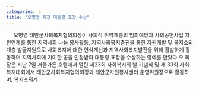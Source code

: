 ```yaml
---
categories: a
title: "오병영 회장 대통령 표창 수상"
---
```

&nbsp;&nbsp;&nbsp;&nbsp; 오병영 태안군사회복지협의회장이 사회적 취약계층의 범죄예방과 사회공헌사업 자원연계를 통한 지역사회 나눔 봉사활동, 지역사회복지증진을 통한 자원개발 및 복지소외계층 발굴지원으로 사회복지에 대한 인식개선과 지역사회복지발전을 위해 활발하게 활동하며 지역사회에 기여한 공을 인정받아 대통령 표창을 수상하는 영예를 안았다.오 회장은 지난 7일 서울가든 호텔에서 열린 제23회 사회복지의 날 기념식 및 제 33회 사회복지대회에서 태안군사회복지협의회장과 태안군자원봉사센터 운영위원장으로 활동하며, 복지소외계